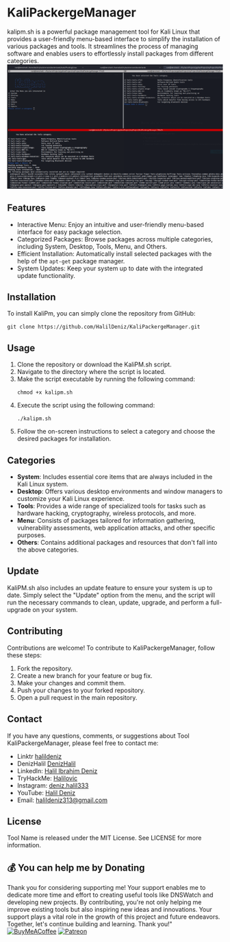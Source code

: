 # KaliPackergeManager
kalipm.sh is a powerful package management tool for Kali Linux that provides a user-friendly menu-based interface to simplify the installation of various packages and tools. It streamlines the process of managing software and enables users to effortlessly install packages from different categories.
<img src="source/kalipm.png">


## Features

- Interactive Menu: Enjoy an intuitive and user-friendly menu-based interface for easy package selection.
- Categorized Packages: Browse packages across multiple categories, including System, Desktop, Tools, Menu, and Others.
- Efficient Installation: Automatically install selected packages with the help of the `apt-get` package manager.
- System Updates: Keep your system up to date with the integrated update functionality.

## Installation

To install KaliPm, you can simply clone the repository from GitHub:
```
git clone https://github.com/HalilDeniz/KaliPackergeManager.git
```

## Usage

1. Clone the repository or download the KaliPM.sh script.
2. Navigate to the directory where the script is located.
3. Make the script executable by running the following command:
   ```
   chmod +x kalipm.sh
   ```
4. Execute the script using the following command:
   ```
   ./kalipm.sh
   ```
5. Follow the on-screen instructions to select a category and choose the desired packages for installation.

## Categories

- **System**: Includes essential core items that are always included in the Kali Linux system.
- **Desktop**: Offers various desktop environments and window managers to customize your Kali Linux experience.
- **Tools**: Provides a wide range of specialized tools for tasks such as hardware hacking, cryptography, wireless protocols, and more.
- **Menu**: Consists of packages tailored for information gathering, vulnerability assessments, web application attacks, and other specific purposes.
- **Others**: Contains additional packages and resources that don't fall into the above categories.

## Update

KaliPM.sh also includes an update feature to ensure your system is up to date. Simply select the "Update" option from the menu, and the script will run the necessary commands to clean, update, upgrade, and perform a full-upgrade on your system.

## Contributing
Contributions are welcome! To contribute to KaliPackergeManager, follow these steps:

1. Fork the repository.
2. Create a new branch for your feature or bug fix.
3. Make your changes and commit them.
4. Push your changes to your forked repository.
5. Open a pull request in the main repository.



## Contact

If you have any questions, comments, or suggestions about Tool KaliPackergeManager, please feel free to contact me:

- Linktr [halildeniz](https://linktr.ee/halildeniz)
- DenizHalil [DenizHalil](https://denizhalil.com)
- LinkedIn: [Halil Ibrahim Deniz](https://www.linkedin.com/in/halil-ibrahim-deniz/)
- TryHackMe: [Halilovic](https://tryhackme.com/p/halilovic)
- Instagram: [deniz.halil333](https://www.instagram.com/deniz.halil333/)
- YouTube: [Halil Deniz](https://www.youtube.com/c/HalilDeniz)
- Email: halildeniz313@gmail.com


## License

Tool Name is released under the MIT License. See LICENSE for more information.

## 💰 You can help me by Donating
Thank you for considering supporting me! Your support enables me to dedicate more time and effort to creating useful tools like DNSWatch and developing new projects. By contributing, you're not only helping me improve existing tools but also inspiring new ideas and innovations. Your support plays a vital role in the growth of this project and future endeavors. Together, let's continue building and learning. Thank you!"<br>
[![BuyMeACoffee](https://img.shields.io/badge/Buy%20Me%20a%20Coffee-ffdd00?style=for-the-badge&logo=buy-me-a-coffee&logoColor=black)](https://buymeacoffee.com/halildeniz) 
[![Patreon](https://img.shields.io/badge/Patreon-F96854?style=for-the-badge&logo=patreon&logoColor=white)](https://patreon.com/denizhalil) 

